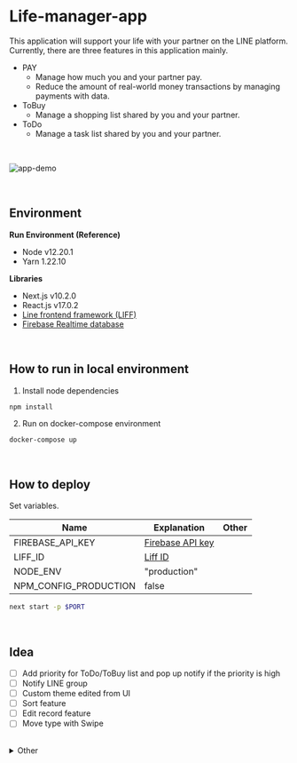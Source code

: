 # Life-manager-app

This application will support your life with your partner on the LINE platform.  
Currently, there are three features in this application mainly.

- PAY
  - Manage how much you and your partner pay.
  - Reduce the amount of real-world money transactions by managing payments with data.
- ToBuy
  - Manage a shopping list shared by you and your partner.
- ToDo
  - Manage a task list shared by you and your partner.

<br>

![app-demo](./docs/app-demo.gif)

<br>

## Environment

__Run Environment (Reference)__

- Node v12.20.1
- Yarn 1.22.10

__Libraries__

- Next.js v10.2.0
- React.js v17.0.2
- [Line frontend framework (LIFF)](https://developers.line.biz/ja/reference/liff/)
- [Firebase Realtime database](https://firebase.google.com/docs/database?hl=ja)

<br>

## How to run in local environment

1. Install node dependencies

```bash
npm install
```

2. Run on docker-compose environment

```
docker-compose up
```

<br>

## How to deploy

Set variables.

|Name|Explanation|Other|
|---|---|---|
|FIREBASE_API_KEY|[Firebase API key](https://firebase.google.com/docs/projects/api-keys?hl=ja)||
|LIFF_ID|[Liff ID](https://developers.line.biz/ja/reference/liff/#initialize-liff-app)||
|NODE_ENV|"production"||
|NPM_CONFIG_PRODUCTION|false||

```bash
next start -p $PORT
```

<br>

## Idea

* [ ] Add priority for ToDo/ToBuy list and pop up notify if the priority is high
* [ ] Notify LINE group
* [ ] Custom theme edited from UI
* [ ] Sort feature
* [ ] Edit record feature
* [ ] Move type with Swipe

<br>

<details><summary>Other</summary>

This is a [Next.js](https://nextjs.org/) project bootstrapped with [`create-next-app`](https://github.com/vercel/next.js/tree/canary/packages/create-next-app).

## Getting Started

First, run the development server:

```bash
npm run dev
# or
yarn dev
```

Open [http://localhost:3000](http://localhost:3000) with your browser to see the result.

You can start editing the page by modifying `pages/index.js`. The page auto-updates as you edit the file.

[API routes](https://nextjs.org/docs/api-routes/introduction) can be accessed on [http://localhost:3000/api/hello](http://localhost:3000/api/hello). This endpoint can be edited in `pages/api/hello.js`.

The `pages/api` directory is mapped to `/api/*`. Files in this directory are treated as [API routes](https://nextjs.org/docs/api-routes/introduction) instead of React pages.

## Learn More

To learn more about Next.js, take a look at the following resources:

- [Next.js Documentation](https://nextjs.org/docs) - learn about Next.js features and API.
- [Learn Next.js](https://nextjs.org/learn) - an interactive Next.js tutorial.

You can check out [the Next.js GitHub repository](https://github.com/vercel/next.js/) - your feedback and contributions are welcome!

## Deploy on Vercel

The easiest way to deploy your Next.js app is to use the [Vercel Platform](https://vercel.com/new?utm_medium=default-template&filter=next.js&utm_source=create-next-app&utm_campaign=create-next-app-readme) from the creators of Next.js.

Check out our [Next.js deployment documentation](https://nextjs.org/docs/deployment) for more details.

</details>
